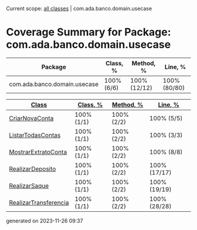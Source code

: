 Current scope: [all classes](../index.md) | com.ada.banco.domain.usecase

Coverage Summary for Package: com.ada.banco.domain.usecase
==========================================================

| Package | Class, % | Method, % | Line, % |
| --- | --- | --- | --- |
| com.ada.banco.domain.usecase | 100% (6/6) | 100% (12/12) | 100% (80/80) |

  
  

| [Class](index_SORT_BY_NAME_DESC.md) | [Class, %](index_SORT_BY_CLASS.md) | [Method, %](index_SORT_BY_METHOD.md) | [Line, %](index_SORT_BY_LINE.md) |
| --- | --- | --- | --- |
| [CriarNovaConta](sources/source-1.md) | 100% (1/1) | 100% (2/2) | 100% (5/5) |
| [ListarTodasContas](sources/source-2.md) | 100% (1/1) | 100% (2/2) | 100% (3/3) |
| [MostrarExtratoConta](sources/source-3.md) | 100% (1/1) | 100% (2/2) | 100% (8/8) |
| [RealizarDeposito](sources/source-4.md) | 100% (1/1) | 100% (2/2) | 100% (17/17) |
| [RealizarSaque](sources/source-5.md) | 100% (1/1) | 100% (2/2) | 100% (19/19) |
| [RealizarTransferencia](sources/source-6.md) | 100% (1/1) | 100% (2/2) | 100% (28/28) |


generated on 2023-11-26 09:37